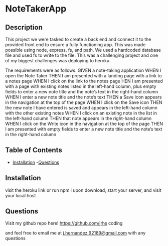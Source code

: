 # NoteTakerApp
  ## Description 
  This project we were tasked to create a back end and connect it to the provided front end to ensure a fully functioning app. This was made possible using node, express, fs, and path. We used a hardcoded database file and used fs to write to the file. This was a challenging project and one of my biggest challenges was deploying to heroku.

  The requirements were as follows.
  GIVEN a note-taking application
  WHEN I open the Note Taker
  THEN I am presented with a landing page with a link to a notes page
  WHEN I click on the link to the notes page
  HEN I am presented with a page with existing notes listed in the left-hand column, plus empty fields to enter a new note title and the note’s text in the right-hand column
  WHEN I enter a new note title and the note’s text
  THEN a Save icon appears in the navigation at the top of the page
  WHEN I click on the Save icon
  THEN the new note I have entered is saved and appears in the left-hand column with the other existing notes
  WHEN I click on an existing note in the list in the left-hand column
  THEN that note appears in the right-hand column
  WHEN I click on the Write icon in the navigation at the top of the page
 THEN I am presented with empty fields to enter a new note title and the note’s text in the right-hand column

  ## Table of Contents
  - [Installation](#installation)
  -[Questions](#questions)

  ## Installation
  visit the heroku link or run npm i upon download, start your server, and visit your local host

  ## Questions
  Visit my github repo here!
  https://github.com/jrhs coding

  and feel free to email me at j.hernandez.92189@gmail.com with any questions